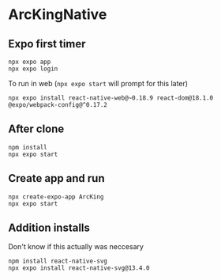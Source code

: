 # ArcKingNative

## Expo first timer
```
npx expo app
npx expo login
```

To run in web (`npx expo start` will prompt for this later)
```
npx expo install react-native-web@~0.18.9 react-dom@18.1.0 @expo/webpack-config@^0.17.2
```

## After clone
```
npm install
npx expo start
```

## Create app and run
```
npx create-expo-app ArcKing
npx expo start
```

## Addition installs
Don't know if this actually was neccesary

```
npm install react-native-svg
npx expo install react-native-svg@13.4.0
```

